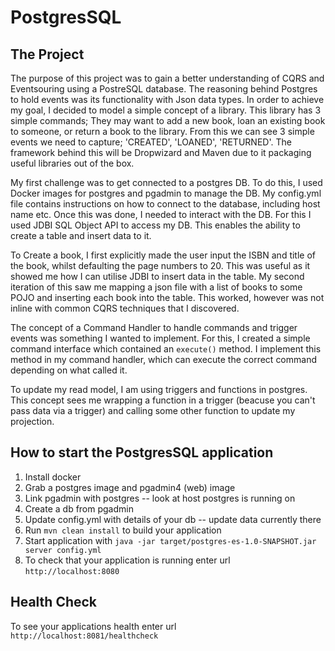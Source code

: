 # PostgresSQL

The Project
---
The purpose of this project was to gain a better understanding of CQRS and Eventsouring using a PostreSQL database. The reasoning behind Postgres to hold events was its functionality with Json data types. In order to achieve my goal, I decided to model a simple concept of a library. This library has 3 simple commands; They may want to add a new book, loan an existing book to someone, or return a book to the library. From this we can see 3 simple events we need to capture; 'CREATED', 'LOANED', 'RETURNED'. The framework behind this will be Dropwizard and Maven due to it packaging useful libraries out of the box.

My first challenge was to get connected to a postgres DB. To do this, I used Docker images for postgres and pgadmin to manage the DB. My config.yml file contains instructions on how to connect to the database, including host name etc. Once this was done, I needed to interact with the DB. For this I used JDBI SQL Object API to access my DB. This enables the ability to create a table and insert data to it.

To Create a book, I first explicitly made the user input the ISBN and title of the book, whilst defaulting the page numbers to 20. This was useful as it showed me how I can utilise JDBI to insert data in the table. My second iteration of this saw me mapping a json file with a list of books to some POJO and inserting each book into the table. This worked, however was not inline with common CQRS techniques that I discovered. 

The concept of a Command Handler to handle commands and trigger events was something I wanted to implement. For this, I created a simple command interface which contained an <code>execute()</code> method. I implement this method in my command handler, which can execute the correct command depending on what called it.

To update my read model, I am using triggers and functions in postgres. This concept sees me wrapping a function in a trigger (beacuse you can't pass data via a trigger) and calling some other function to update my projection.

How to start the PostgresSQL application
---
1. Install docker
1. Grab a postgres image and pgadmin4 (web) image
1. Link pgadmin with postgres -- look at host postgres is running on
1. Create a db from pgadmin
1. Update config.yml with details of your db -- update data currently there
1. Run `mvn clean install` to build your application
1. Start application with `java -jar target/postgres-es-1.0-SNAPSHOT.jar server config.yml`
1. To check that your application is running enter url `http://localhost:8080`

Health Check
---

To see your applications health enter url `http://localhost:8081/healthcheck`
